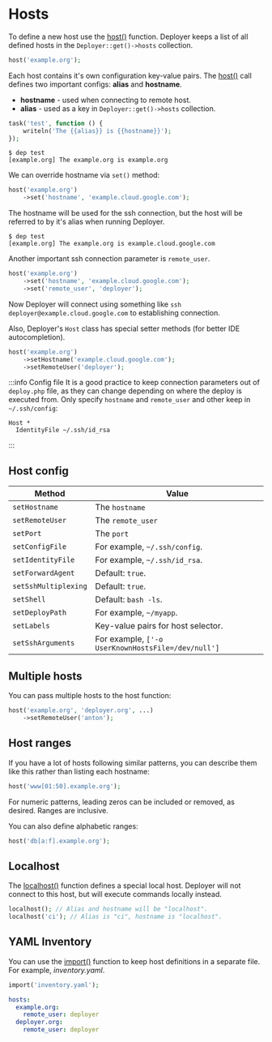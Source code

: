 # Hosts

To define a new host use the [host()](api.md#host) function. Deployer keeps a list of
all defined hosts in the `Deployer::get()->hosts` collection.

```php
host('example.org');
```

Each host contains it's own configuration key-value pairs. The [host()](api.md#host)
call defines two important configs: **alias** and **hostname**.

- **hostname** - used when connecting to remote host.
- **alias** - used as a key in `Deployer::get()->hosts` collection.

```php
task('test', function () {
    writeln('The {{alias}} is {{hostname}}');
});
```

```
$ dep test
[example.org] The example.org is example.org
```

We can override hostname via `set()` method:

```php
host('example.org')
    ->set('hostname', 'example.cloud.google.com');
```

The hostname will be used for the ssh connection, but the host will be referred to
by it's alias when running Deployer.

```
$ dep test
[example.org] The example.org is example.cloud.google.com
```

Another important ssh connection parameter is `remote_user`.

```php
host('example.org')
    ->set('hostname', 'example.cloud.google.com');
    ->set('remote_user', 'deployer');
```

Now Deployer will connect using something like
`ssh deployer@example.cloud.google.com` to establishing connection.

Also, Deployer's `Host` class has special setter methods (for better IDE
autocompletion).

```php
host('example.org')
    ->setHostname('example.cloud.google.com');
    ->setRemoteUser('deployer');
```

:::info Config file
It is a good practice to keep connection parameters out of `deploy.php` file, as
they can change depending on where the deploy is executed from. Only specify
`hostname` and `remote_user` and other keep in `~/.ssh/config`:

```
Host *
  IdentityFile ~/.ssh/id_rsa
```
:::

## Host config

|Method|Value|
|------|-----|
|`setHostname` | The `hostname` |
|`setRemoteUser` | The `remote_user` |
|`setPort` | The `port` |
|`setConfigFile` | For example, `~/.ssh/config`. |
|`setIdentityFile` | For example, `~/.ssh/id_rsa`. |
|`setForwardAgent` | Default: `true`. |
|`setSshMultiplexing` | Default: `true`. |
|`setShell` | Default: `bash -ls`. |
|`setDeployPath` | For example, `~/myapp`. |
|`setLabels` | Key-value pairs for host selector. |
|`setSshArguments` | For example, `['-o UserKnownHostsFile=/dev/null']` |

## Multiple hosts

You can pass multiple hosts to the host function:

```php
host('example.org', 'deployer.org', ...)
    ->setRemoteUser('anton');
```

## Host ranges

If you have a lot of hosts following similar patterns, you can describe them
like this rather than listing each hostname:

```php
host('www[01:50].example.org');
```

For numeric patterns, leading zeros can be included or removed, as desired.
Ranges are inclusive.

You can also define alphabetic ranges:

```php
host('db[a:f].example.org');
```

## Localhost

The [localhost()](api.md#localhost) function defines a special local host.
Deployer will not connect to this host, but will execute commands locally instead.

```php
localhost(); // Alias and hostname will be "localhost".
localhost('ci'); // Alias is "ci", hostname is "localhost".
```

## YAML Inventory

You can use the [import()](api.md#import) function to keep host definitions in a
separate file. For example, *inventory.yaml*.

```php title="deploy.php"
import('inventory.yaml');
```

```yaml title="inventory.yaml"
hosts:
  example.org:
    remote_user: deployer
  deployer.org:
    remote_user: deployer
```
